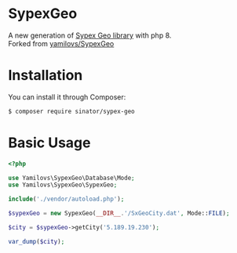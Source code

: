 # SypexGeo

A new generation of [Sypex Geo library](https://sypexgeo.net/)  with php 8.<br>
Forked from [yamilovs/SypexGeo](https://github.com/yamilovs/SypexGeo)

# Installation 

You can install it through Composer:

```bash
$ composer require sinator/sypex-geo
```

# Basic Usage

```php
<?php

use Yamilovs\SypexGeo\Database\Mode;
use Yamilovs\SypexGeo\SypexGeo;

include('./vendor/autoload.php');

$sypexGeo = new SypexGeo(__DIR__.'/SxGeoCity.dat', Mode::FILE);

$city = $sypexGeo->getCity('5.189.19.230');

var_dump($city);
```